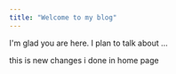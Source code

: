 ```yaml
---
title: "Welcome to my blog"
---
```


I'm glad you are here. I plan to talk about ...

this is new changes i done in home page
